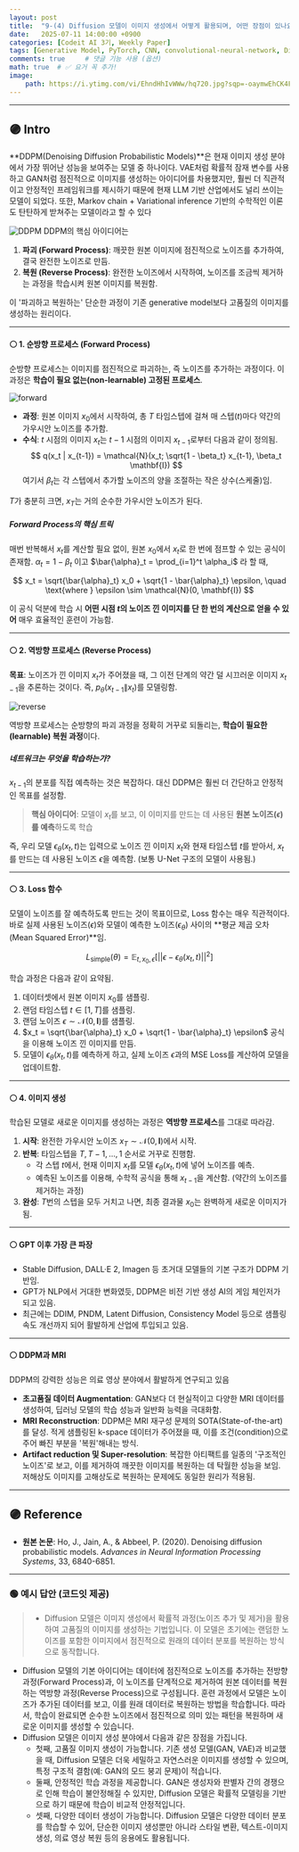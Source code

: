 ```yaml
---
layout: post
title:  "9-(4) Diffusion 모델이 이미지 생성에서 어떻게 활용되며, 어떤 장점이 있나요?"
date:   2025-07-11 14:00:00 +0900
categories: [Codeit AI 3기, Weekly Paper]
tags: [Generative Model, PyTorch, CNN, convolutional-neural-network, Diffusion Model, Deep Learning, AI, Computer Vision]
comments: true     # 댓글 기능 사용 (옵션)
math: true  # ✅ 요거 꼭 추가!
image:
    path: https://i.ytimg.com/vi/EhndHhIvWWw/hq720.jpg?sqp=-oaymwEhCK4FEIIDSFryq4qpAxMIARUAAAAAGAElAADIQj0AgKJD&rs=AOn4CLDmiXXTvLBTOVzJpi-JBigzxP54YA
---
```


---

## 🟣 Intro

**DDPM(Denoising Diffusion Probabilistic Models)**은 현재 이미지 생성 분야에서 가장 뛰어난 성능을 보여주는 모델 중 하나이다. VAE처럼 확률적 잠재 변수를 사용하고 GAN처럼 점진적으로 이미지를 생성하는 아이디어를 차용했지만, 훨씬 더 직관적이고 안정적인 프레임워크를 제시하기 때문에 현재 LLM 기반 산업에서도 널리 쓰이는 모델이 되었다. 또한, Markov chain + Variational inference 기반의 수학적인 이론도 탄탄하게 받쳐주는 모델이라고 할 수 있다

![DDPM](https://velog.velcdn.com/images/tony3ynot/post/0c526766-cd14-4292-a6e8-65e1ef7974a9/image.png)
DDPM의 핵심 아이디어는
1.  **파괴 (Forward Process)**: 깨끗한 원본 이미지에 점진적으로 노이즈를 추가하여, 결국 완전한 노이즈로 만듬.
2.  **복원 (Reverse Process)**: 완전한 노이즈에서 시작하여, 노이즈를 조금씩 제거하는 과정을 학습시켜 원본 이미지를 복원함.

이 '파괴하고 복원하는' 단순한 과정이 기존 generative model보다 고품질의 이미지를 생성하는 원리이다.  

---

#### ⚪ 1. 순방향 프로세스 (Forward Process)

순방향 프로세스는 이미지를 점진적으로 파괴하는, 즉 노이즈를 추가하는 과정이다. 이 과정은 **학습이 필요 없는(non-learnable) 고정된 프로세스**.

![forward](https://img1.daumcdn.net/thumb/R1280x0/?scode=mtistory2&fname=https%3A%2F%2Fblog.kakaocdn.net%2Fdna%2F6u9vq%2FbtsBb5LssWn%2FAAAAAAAAAAAAAAAAAAAAAPAfsNyyD9URVuhrm4ZUFN6lSg9WAwNlnVsgoukgCvjw%2Fimg.png%3Fcredential%3DyqXZFxpELC7KVnFOS48ylbz2pIh7yKj8%26expires%3D1753973999%26allow_ip%3D%26allow_referer%3D%26signature%3DUbEnZ8lZuAvSgrMrQfBpG%252F7QGRo%253D)

-   **과정**: 원본 이미지 $x_0$에서 시작하여, 총 $T$ 타임스텝에 걸쳐 매 스텝($t$)마다 약간의 가우시안 노이즈를 추가함.
-   **수식**: $t$ 시점의 이미지 $x_t$는 $t-1$ 시점의 이미지 $x_{t-1}$로부터 다음과 같이 정의됨.
    $$ q(x_t | x_{t-1}) = \mathcal{N}(x_t; \sqrt{1 - \beta_t} x_{t-1}, \beta_t \mathbf{I}) $$
    여기서 $\beta_t$는 각 스텝에서 추가할 노이즈의 양을 조절하는 작은 상수(스케줄)임.

$T$가 충분히 크면, $x_T$는 거의 순수한 가우시안 노이즈가 된다.

##### Forward Process의 핵심 트릭

매번 반복해서 $x_t$를 계산할 필요 없이, 원본 $x_0$에서 $x_t$로 한 번에 점프할 수 있는 공식이 존재함. $\alpha_t = 1 - \beta_t$ 이고 $\bar{\alpha}_t = \prod_{i=1}^t \alpha_i$ 라 할 때,

$$ x_t = \sqrt{\bar{\alpha}_t} x_0 + \sqrt{1 - \bar{\alpha}_t} \epsilon, \quad \text{where } \epsilon \sim \mathcal{N}(0, \mathbf{I}) $$

이 공식 덕분에 학습 시 **어떤 시점 $t$의 노이즈 낀 이미지를 단 한 번의 계산으로 얻을 수 있어** 매우 효율적인 훈련이 가능함.

---

#### ⚪ 2. 역방향 프로세스 (Reverse Process)

**목표**: 노이즈가 낀 이미지 $x_t$가 주어졌을 때, 그 이전 단계의 약간 덜 시끄러운 이미지 $x_{t-1}$을 추론하는 것이다. 즉, $p_\theta(x_{t-1} \| x_t)$를 모델링함.


![reverse](https://img1.daumcdn.net/thumb/R1280x0/?scode=mtistory2&fname=https%3A%2F%2Fblog.kakaocdn.net%2Fdna%2FdcuP4H%2FbtsBgaFT5Lx%2FAAAAAAAAAAAAAAAAAAAAALg16F7VLP_fZq7smYBe5qUomjSV8KjgtSfPa5TUV_OC%2Fimg.png%3Fcredential%3DyqXZFxpELC7KVnFOS48ylbz2pIh7yKj8%26expires%3D1753973999%26allow_ip%3D%26allow_referer%3D%26signature%3DZQoYmP9Tj6pdJretuTm9L1yqlPg%253D)

역방향 프로세스는 순방향의 파괴 과정을 정확히 거꾸로 되돌리는, **학습이 필요한(learnable) 복원 과정**이다.

#####  네트워크는 무엇을 학습하는가?

$x_{t-1}$의 분포를 직접 예측하는 것은 복잡하다. 대신 DDPM은 훨씬 더 간단하고 안정적인 목표를 설정함.

> **핵심 아이디어**: 모델이 $x_t$를 보고, 이 이미지를 만드는 데 사용된 **원본 노이즈($\epsilon$)를 예측**하도록 학습

즉, 우리 모델 $\epsilon_\theta(x_t, t)$는 입력으로 노이즈 낀 이미지 $x_t$와 현재 타임스텝 $t$를 받아서, $x_t$를 만드는 데 사용된 노이즈 $\epsilon$을 예측함. (보통 U-Net 구조의 모델이 사용됨.)

---

#### ⚪ 3. Loss 함수

모델이 노이즈를 잘 예측하도록 만드는 것이 목표이므로, Loss 함수는 매우 직관적이다. 바로 실제 사용된 노이즈($\epsilon$)와 모델이 예측한 노이즈($\epsilon_\theta$) 사이의 **평균 제곱 오차(Mean Squared Error)**임.

$$ L_{\text{simple}}(\theta) = \mathbb{E}_{t, x_0, \epsilon} \left[ ||\epsilon - \epsilon_\theta(x_t, t)||^2 \right] $$

학습 과정은 다음과 같이 요약됨.
1.  데이터셋에서 원본 이미지 $x_0$를 샘플링.
2.  랜덤 타임스텝 $t \in [1, T]$를 샘플링.
3.  랜덤 노이즈 $\epsilon \sim \mathcal{N}(0, \mathbf{I})$를 샘플링.
4.  $x_t = \sqrt{\bar{\alpha}_t} x_0 + \sqrt{1 - \bar{\alpha}_t} \epsilon$ 공식을 이용해 노이즈 낀 이미지를 만듬.
5.  모델이 $\epsilon_\theta(x_t, t)$를 예측하게 하고, 실제 노이즈 $\epsilon$과의 MSE Loss를 계산하여 모델을 업데이트함.

---

#### ⚪ 4. 이미지 생성

학습된 모델로 새로운 이미지를 생성하는 과정은 **역방향 프로세스**를 그대로 따라감.

1.  **시작**: 완전한 가우시안 노이즈 $x_T \sim \mathcal{N}(0, \mathbf{I})$에서 시작.
2.  **반복**: 타임스텝을 $T, T-1, \dots, 1$ 순서로 거꾸로 진행함.
    -   각 스텝 $t$에서, 현재 이미지 $x_t$를 모델 $\epsilon_\theta(x_t, t)$에 넣어 노이즈를 예측.
    -   예측된 노이즈를 이용해, 수학적 공식을 통해 $x_{t-1}$을 계산함. (약간의 노이즈를 제거하는 과정)
3.  **완성**: $T$번의 스텝을 모두 거치고 나면, 최종 결과물 $x_0$는 완벽하게 새로운 이미지가 됨.

---

#### ⚪ GPT 이후 가장 큰 파장
- Stable Diffusion, DALL·E 2, Imagen 등 초거대 모델들의 기본 구조가 DDPM 기반임.
- GPT가 NLP에서 거대한 변화였듯, DDPM은 비전 기반 생성 AI의 게임 체인저가 되고 있음.
- 최근에는 DDIM, PNDM, Latent Diffusion, Consistency Model 등으로 샘플링 속도 개선까지 되어 활발하게 산업에 투입되고 있음.





---

#### ⚪ DDPM과 MRI

DDPM의 강력한 성능은 의료 영상 분야에서 활발하게 연구되고 있음

-   **초고품질 데이터 Augmentation**: GAN보다 더 현실적이고 다양한 MRI 데이터를 생성하여, 딥러닝 모델의 학습 성능과 일반화 능력을 극대화함.
-   **MRI Reconstruction**: DDPM은 MRI 재구성 문제의 SOTA(State-of-the-art)를 달성. 적게 샘플링된 k-space 데이터가 주어졌을 때, 이를 조건(condition)으로 주어 빠진 부분을 '복원'해내는 방식.
-   **Artifact reduction 및 Super-resolution**: 복잡한 아티팩트를 일종의 '구조적인 노이즈'로 보고, 이를 제거하여 깨끗한 이미지를 복원하는 데 탁월한 성능을 보임. 저해상도 이미지를 고해상도로 복원하는 문제에도 동일한 원리가 적용됨.

---

## 🟣 Reference
- **원본 논문**: Ho, J., Jain, A., & Abbeel, P. (2020). Denoising diffusion probabilistic models. *Advances in Neural Information Processing Systems*, 33, 6840-6851.

---

### 🟢 예시 답안 (코드잇 제공)
>  - Diffusion 모델은 이미지 생성에서 확률적 과정(노이즈 추가 및 제거)을 활용하여 고품질의 이미지를 생성하는 기법입니다. 이 모델은 초기에는 랜덤한 노이즈를 포함한 이미지에서 점진적으로 원래의 데이터 분포를 복원하는 방식으로 동작합니다.
- Diffusion 모델의 기본 아이디어는 데이터에 점진적으로 노이즈를 추가하는 전방향 과정(Forward Process)과, 이 노이즈를 단계적으로 제거하여 원본 데이터를 복원하는 역방향 과정(Reverse Process)으로 구성됩니다. 훈련 과정에서 모델은 노이즈가 추가된 데이터를 보고, 이를 원래 데이터로 복원하는 방법을 학습합니다. 따라서, 학습이 완료되면 순수한 노이즈에서 점진적으로 의미 있는 패턴을 복원하며 새로운 이미지를 생성할 수 있습니다. 
- Diffusion 모델은 이미지 생성 분야에서 다음과 같은 장점을 가집니다.
    - 첫째, 고품질 이미지 생성이 가능합니다. 기존 생성 모델(GAN, VAE)과 비교했을 때, Diffusion 모델은 더욱 세밀하고 자연스러운 이미지를 생성할 수 있으며, 특정 구조적 결함(예: GAN의 모드 붕괴 문제)이 적습니다.  
    - 둘째, 안정적인 학습 과정을 제공합니다. GAN은 생성자와 판별자 간의 경쟁으로 인해 학습이 불안정해질 수 있지만, Diffusion 모델은 확률적 모델링을 기반으로 하기 때문에 학습이 비교적 안정적입니다.  
    - 셋째, 다양한 데이터 생성이 가능합니다. Diffusion 모델은 다양한 데이터 분포를 학습할 수 있어, 단순한 이미지 생성뿐만 아니라 스타일 변환, 텍스트-이미지 생성, 의료 영상 복원 등의 응용에도 활용됩니다.
